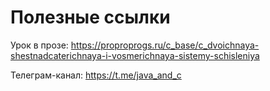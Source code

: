 # Полезные ссылки
Урок в прозе: https://proproprogs.ru/c_base/c_dvoichnaya-shestnadcaterichnaya-i-vosmerichnaya-sistemy-schisleniya

Телеграм-канал: https://t.me/java_and_c